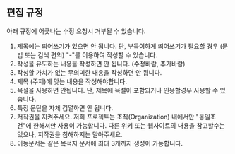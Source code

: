 ## 편집 규정
아래 규정에 어긋나는 수정 요청시 거부될 수 있습니다. 

1. 제목에는 띄어쓰기가 있으면 안 됩니다. 단, 부득이하게 띄어쓰기가 필요할 경우 (문법 또는 검색 편의) "-"를 이용하여 작성할 수 있습니다.
2. 작성을 유도하는 내용을 작성하면 안 됩니다. (수정바람, 추가바람)
3. 작성할 가치가 없는 무의미한 내용을 작성하면 안 됩니다.
4. 제목 (주제)에 맞는 내용을 작성해야합니다.
5. 욕설을 사용하면 안됩니다. 단, 제목에 욕설이 포함되거나 인용할경우 사용할 수 있습니다.
6. 특정 문단을 자체 검열하면 안 됩니다.
7. 저작권을 지켜주세요. 저희 프로젝트는 조직(Organization) 내에서만 "동일조건"에 한해서만 사용이 가능합니다. 다른 위키 또는 웹사이트의 내용을 참고할수는 있으나, 저작권을 침해하지는 말아주세요.
8. 이동문서는 같은 목적지 문서에 최대 3개까지 생성이 가능합니다.
